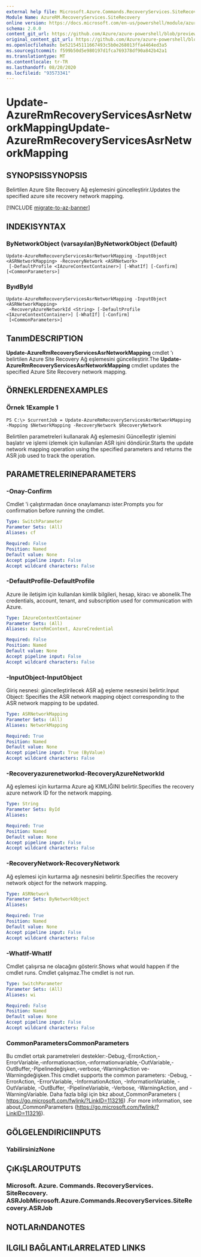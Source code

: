 ```yaml
---
external help file: Microsoft.Azure.Commands.RecoveryServices.SiteRecovery.dll-Help.xml
Module Name: AzureRM.RecoveryServices.SiteRecovery
online version: https://docs.microsoft.com/en-us/powershell/module/azurerm.recoveryservices.siterecovery/update-azurermrecoveryservicesasrnetworkmapping
schema: 2.0.0
content_git_url: https://github.com/Azure/azure-powershell/blob/preview/src/ResourceManager/RecoveryServices.SiteRecovery/Commands.RecoveryServices.SiteRecovery/help/Update-AzureRmRecoveryServicesAsrNetworkMapping.md
original_content_git_url: https://github.com/Azure/azure-powershell/blob/preview/src/ResourceManager/RecoveryServices.SiteRecovery/Commands.RecoveryServices.SiteRecovery/help/Update-AzureRmRecoveryServicesAsrNetworkMapping.md
ms.openlocfilehash: be521545111667493c5b0e268013ffa4464ed3a5
ms.sourcegitcommit: f599b50d5e980197d1fca769378df90a842b42a1
ms.translationtype: MT
ms.contentlocale: tr-TR
ms.lasthandoff: 08/20/2020
ms.locfileid: "93573341"
---
```

# <span data-ttu-id="08ae6-101">Update-AzureRmRecoveryServicesAsrNetworkMapping</span><span class="sxs-lookup"><span data-stu-id="08ae6-101">Update-AzureRmRecoveryServicesAsrNetworkMapping</span></span>

## <span data-ttu-id="08ae6-102">SYNOPSIS</span><span class="sxs-lookup"><span data-stu-id="08ae6-102">SYNOPSIS</span></span>
<span data-ttu-id="08ae6-103">Belirtilen Azure Site Recovery Ağ eşlemesini güncelleştirir.</span><span class="sxs-lookup"><span data-stu-id="08ae6-103">Updates the specified azure site recovery network mapping.</span></span>

[!INCLUDE [migrate-to-az-banner](../../includes/migrate-to-az-banner.md)]

## <span data-ttu-id="08ae6-104">INDEKI</span><span class="sxs-lookup"><span data-stu-id="08ae6-104">SYNTAX</span></span>

### <span data-ttu-id="08ae6-105">ByNetworkObject (varsayılan)</span><span class="sxs-lookup"><span data-stu-id="08ae6-105">ByNetworkObject (Default)</span></span>
```
Update-AzureRmRecoveryServicesAsrNetworkMapping -InputObject <ASRNetworkMapping> -RecoveryNetwork <ASRNetwork>
 [-DefaultProfile <IAzureContextContainer>] [-WhatIf] [-Confirm] [<CommonParameters>]
```

### <span data-ttu-id="08ae6-106">Byıd</span><span class="sxs-lookup"><span data-stu-id="08ae6-106">ById</span></span>
```
Update-AzureRmRecoveryServicesAsrNetworkMapping -InputObject <ASRNetworkMapping>
 -RecoveryAzureNetworkId <String> [-DefaultProfile <IAzureContextContainer>] [-WhatIf] [-Confirm]
 [<CommonParameters>]
```

## <span data-ttu-id="08ae6-107">Tanım</span><span class="sxs-lookup"><span data-stu-id="08ae6-107">DESCRIPTION</span></span>
<span data-ttu-id="08ae6-108">**Update-AzureRmRecoveryServicesAsrNetworkMapping** cmdlet 'ı belirtilen Azure Site Recovery Ağ eşlemesini güncelleştirir.</span><span class="sxs-lookup"><span data-stu-id="08ae6-108">The **Update-AzureRmRecoveryServicesAsrNetworkMapping** cmdlet updates the specified Azure Site Recovery network mapping.</span></span>

## <span data-ttu-id="08ae6-109">ÖRNEKLERDEN</span><span class="sxs-lookup"><span data-stu-id="08ae6-109">EXAMPLES</span></span>

### <span data-ttu-id="08ae6-110">Örnek 1</span><span class="sxs-lookup"><span data-stu-id="08ae6-110">Example 1</span></span>
```
PS C:\> $currentJob = Update-AzureRmRecoveryServicesAsrNetworkMapping -Mapping $NetworkMapping -RecoveryNetwork $RecoveryNetwork
```

<span data-ttu-id="08ae6-111">Belirtilen parametreleri kullanarak Ağ eşlemesini Güncelleştir işlemini başlatır ve işlemi izlemek için kullanılan ASR işini döndürür.</span><span class="sxs-lookup"><span data-stu-id="08ae6-111">Starts the update network mapping operation using the specified parameters and returns the ASR job used to track the operation.</span></span>

## <span data-ttu-id="08ae6-112">PARAMETRELERINE</span><span class="sxs-lookup"><span data-stu-id="08ae6-112">PARAMETERS</span></span>

### <span data-ttu-id="08ae6-113">-Onay</span><span class="sxs-lookup"><span data-stu-id="08ae6-113">-Confirm</span></span>
<span data-ttu-id="08ae6-114">Cmdlet 'i çalıştırmadan önce onaylamanızı ister.</span><span class="sxs-lookup"><span data-stu-id="08ae6-114">Prompts you for confirmation before running the cmdlet.</span></span>

```yaml
Type: SwitchParameter
Parameter Sets: (All)
Aliases: cf

Required: False
Position: Named
Default value: None
Accept pipeline input: False
Accept wildcard characters: False
```

### <span data-ttu-id="08ae6-115">-DefaultProfile</span><span class="sxs-lookup"><span data-stu-id="08ae6-115">-DefaultProfile</span></span>
<span data-ttu-id="08ae6-116">Azure ile iletişim için kullanılan kimlik bilgileri, hesap, kiracı ve abonelik.</span><span class="sxs-lookup"><span data-stu-id="08ae6-116">The credentials, account, tenant, and subscription used for communication with Azure.</span></span>
```yaml
Type: IAzureContextContainer
Parameter Sets: (All)
Aliases: AzureRmContext, AzureCredential

Required: False
Position: Named
Default value: None
Accept pipeline input: False
Accept wildcard characters: False
```

### <span data-ttu-id="08ae6-117">-InputObject</span><span class="sxs-lookup"><span data-stu-id="08ae6-117">-InputObject</span></span>
<span data-ttu-id="08ae6-118">Giriş nesnesi: güncelleştirilecek ASR ağ eşleme nesnesini belirtir.</span><span class="sxs-lookup"><span data-stu-id="08ae6-118">Input Object: Specifies the ASR network mapping object corresponding to the ASR network mapping to be updated.</span></span>

```yaml
Type: ASRNetworkMapping
Parameter Sets: (All)
Aliases: NetworkMapping

Required: True
Position: Named
Default value: None
Accept pipeline input: True (ByValue)
Accept wildcard characters: False
```

### <span data-ttu-id="08ae6-119">-Recoveryazurenetworkıd</span><span class="sxs-lookup"><span data-stu-id="08ae6-119">-RecoveryAzureNetworkId</span></span>
<span data-ttu-id="08ae6-120">Ağ eşlemesi için kurtarma Azure ağ KIMLIĞINI belirtir.</span><span class="sxs-lookup"><span data-stu-id="08ae6-120">Specifies the recovery azure network ID for the network mapping.</span></span>

```yaml
Type: String
Parameter Sets: ById
Aliases:

Required: True
Position: Named
Default value: None
Accept pipeline input: False
Accept wildcard characters: False
```

### <span data-ttu-id="08ae6-121">-RecoveryNetwork</span><span class="sxs-lookup"><span data-stu-id="08ae6-121">-RecoveryNetwork</span></span>
<span data-ttu-id="08ae6-122">Ağ eşlemesi için kurtarma ağı nesnesini belirtir.</span><span class="sxs-lookup"><span data-stu-id="08ae6-122">Specifies the recovery network object for the network mapping.</span></span>

```yaml
Type: ASRNetwork
Parameter Sets: ByNetworkObject
Aliases:

Required: True
Position: Named
Default value: None
Accept pipeline input: False
Accept wildcard characters: False
```

### <span data-ttu-id="08ae6-123">-WhatIf</span><span class="sxs-lookup"><span data-stu-id="08ae6-123">-WhatIf</span></span>
<span data-ttu-id="08ae6-124">Cmdlet çalışırsa ne olacağını gösterir.</span><span class="sxs-lookup"><span data-stu-id="08ae6-124">Shows what would happen if the cmdlet runs.</span></span> <span data-ttu-id="08ae6-125">Cmdlet çalışmaz.</span><span class="sxs-lookup"><span data-stu-id="08ae6-125">The cmdlet is not run.</span></span>

```yaml
Type: SwitchParameter
Parameter Sets: (All)
Aliases: wi

Required: False
Position: Named
Default value: None
Accept pipeline input: False
Accept wildcard characters: False
```

### <span data-ttu-id="08ae6-126">CommonParameters</span><span class="sxs-lookup"><span data-stu-id="08ae6-126">CommonParameters</span></span>
<span data-ttu-id="08ae6-127">Bu cmdlet ortak parametreleri destekler:-Debug,-ErrorAction,-ErrorVariable,-ınformationaction,-ınformationvariable,-OutVariable,-OutBuffer,-Pipelinedeğişken,-verbose,-WarningAction ve-Warningdeğişken.</span><span class="sxs-lookup"><span data-stu-id="08ae6-127">This cmdlet supports the common parameters: -Debug, -ErrorAction, -ErrorVariable, -InformationAction, -InformationVariable, -OutVariable, -OutBuffer, -PipelineVariable, -Verbose, -WarningAction, and -WarningVariable.</span></span> <span data-ttu-id="08ae6-128">Daha fazla bilgi için bkz about_CommonParameters ( https://go.microsoft.com/fwlink/?LinkID=113216) .</span><span class="sxs-lookup"><span data-stu-id="08ae6-128">For more information, see about_CommonParameters (https://go.microsoft.com/fwlink/?LinkID=113216).</span></span>

## <span data-ttu-id="08ae6-129">GÖLGELENDIRICI</span><span class="sxs-lookup"><span data-stu-id="08ae6-129">INPUTS</span></span>

### <span data-ttu-id="08ae6-130">Yabilirsiniz</span><span class="sxs-lookup"><span data-stu-id="08ae6-130">None</span></span>

## <span data-ttu-id="08ae6-131">ÇıKıŞLAR</span><span class="sxs-lookup"><span data-stu-id="08ae6-131">OUTPUTS</span></span>

### <span data-ttu-id="08ae6-132">Microsoft. Azure. Commands. RecoveryServices. SiteRecovery. ASRJob</span><span class="sxs-lookup"><span data-stu-id="08ae6-132">Microsoft.Azure.Commands.RecoveryServices.SiteRecovery.ASRJob</span></span>

## <span data-ttu-id="08ae6-133">NOTLARıNDA</span><span class="sxs-lookup"><span data-stu-id="08ae6-133">NOTES</span></span>

## <span data-ttu-id="08ae6-134">ILGILI BAĞLANTıLAR</span><span class="sxs-lookup"><span data-stu-id="08ae6-134">RELATED LINKS</span></span>
